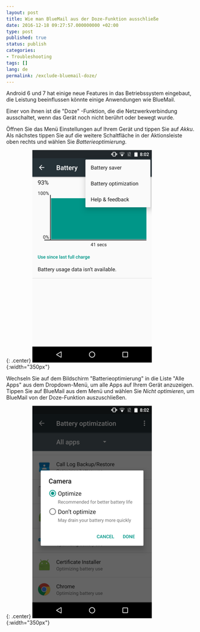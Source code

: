 ```yaml
---
layout: post
title: Wie man BlueMail aus der Doze-Funktion ausschließe
date: 2016-12-18 09:27:57.000000000 +02:00
type: post
published: true
status: publish
categories:
- Troubleshooting
tags: []
lang: de
permalink: /exclude-bluemail-doze/
---
```


Android 6 und 7 hat einige neue Features in das Betriebssystem eingebaut, die Leistung beeinflussen könnte einige Anwendungen wie BlueMail.

Einer von ihnen ist die "Doze" -Funktion, die die Netzwerkverbindung ausschaltet, wenn das Gerät noch nicht berührt oder bewegt wurde.

Öffnen Sie das Menü Einstellungen auf Ihrem Gerät und tippen Sie auf *Akku*. Als nächstes tippen Sie auf die weitere Schaltfläche in der Aktionsleiste oben rechts und wählen Sie *Batterieoptimierung*.

{: .center}
![BlueMail Doze](/assets/BlueMail-Doze.png){:width="350px"}

Wechseln Sie auf dem Bildschirm "Batterieoptimierung" in die Liste "Alle Apps" aus dem Dropdown-Menü, um alle Apps auf Ihrem Gerät anzuzeigen. Tippen Sie auf BlueMail aus dem Menü und wählen Sie *Nicht optimieren*, um BlueMail von der Doze-Funktion auszuschließen.

{: .center}
![BlueMail Doze Exclude](/assets/BlueMail-Doze-Exclude.png){:width="350px"}
